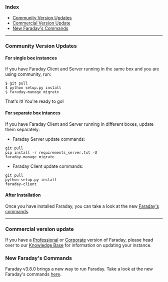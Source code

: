 <a name="index"></a>
### Index
* [Community Version Updates](#community-version-updates)
* [Commercial Version Update](#commercial-version-update)
* [New Faraday's Commands](#new-faradays-commands)


***


<a name="community-version-updates"></a>
### Community Version Updates

#### For single box instances

If you have Faraday Client and Server running in the same box and you are using community, run:

```
$ git pull
$ python setup.py install
$ faraday-manage migrate
``` 

That's it! You're ready to go!

#### For separate box intances

If you have Faraday Client and Server running in different boxes, update them separately:

* Faraday Server update commands:

 ```
git pull
pip install -r requirements_server.txt -U
faraday-manage migrate
``` 

* Faraday Client update commands:

 ```
git pull
python setup.py install
faraday-client
``` 

#### After Installation

Once you have installed Faraday, you can take a look at the new [Faraday's commands](https://github.com/infobyte/faraday/wiki/Updates#new_commands).

***

<a name="commercial-version-update"></a>
### Commercial version update

If you have a [Professional](https://www.faradaysec.com/#download) or [Corporate](https://www.faradaysec.com/#download) version of Faraday, please head over to our [Knowledge Base](https://support.faradaysec.com/portal/kb/articles/updating-faraday-lo-i) for information on updating your instance.


<a name="new-faradays-commands"></a>
### New Faraday's Commands

Faraday v3.8.0 brings a new way to run Faraday. Take a look at the new Faraday's commands [here](https://github.com/infobyte/faraday/wiki/How-to-run-Faraday).
